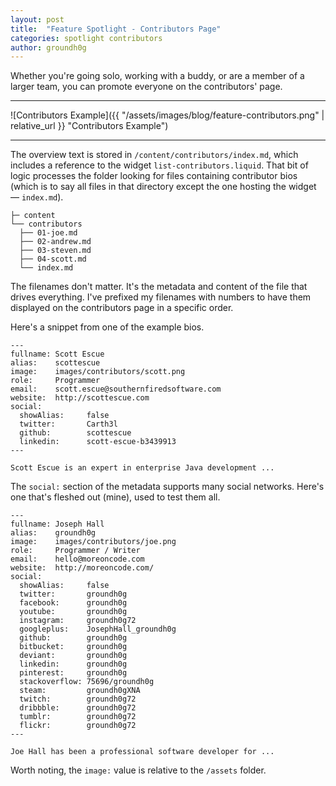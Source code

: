 ```yaml
---
layout: post
title:  "Feature Spotlight - Contributors Page"
categories: spotlight contributors
author: groundh0g
---
```


Whether you're going solo, working with a buddy, or are a member of a larger team, you can promote everyone on the contributors' page.

<hr/>
![Contributors Example]({{ "/assets/images/blog/feature-contributors.png" | relative_url }} "Contributors Example")
<hr/>

The overview text is stored in `/content/contributors/index.md`, which includes a reference to the widget `list-contributors.liquid`. That bit of logic processes the folder looking for files containing contributor bios (which is to say all files in that directory except the one hosting the widget &mdash; `index.md`).

~~~
├─ content
└── contributors
  ├── 01-joe.md
  ├── 02-andrew.md
  ├── 03-steven.md
  ├── 04-scott.md
  └── index.md
~~~

The filenames don't matter. It's the metadata and content of the file that drives everything. I've prefixed my filenames with numbers to have them displayed on the contributors page in a specific order.

Here's a snippet from one of the example bios.

~~~
---
fullname: Scott Escue
alias:    scottescue
image:    images/contributors/scott.png
role:     Programmer
email:    scott.escue@southernfiredsoftware.com
website:  http://scottescue.com
social:
  showAlias:     false
  twitter:       Carth3l
  github:        scottescue
  linkedin:      scott-escue-b3439913
---

Scott Escue is an expert in enterprise Java development ...
~~~

The `social:` section of the metadata supports many social networks. Here's one that's fleshed out (mine), used to test them all.

~~~
---
fullname: Joseph Hall
alias:    groundh0g
image:    images/contributors/joe.png
role:     Programmer / Writer
email:    hello@moreoncode.com
website:  http://moreoncode.com/
social:
  showAlias:     false
  twitter:       groundh0g
  facebook:      groundh0g
  youtube:       groundh0g
  instagram:     groundh0g72
  googleplus:    JosephHall_groundh0g
  github:        groundh0g
  bitbucket:     groundh0g
  deviant:       groundh0g
  linkedin:      groundh0g
  pinterest:     groundh0g
  stackoverflow: 75696/groundh0g
  steam:         groundh0gXNA
  twitch:        groundh0g72
  dribbble:      groundh0g72
  tumblr:        groundh0g72
  flickr:        groundh0g72
---

Joe Hall has been a professional software developer for ...
~~~

Worth noting, the `image:` value is relative to the `/assets` folder.